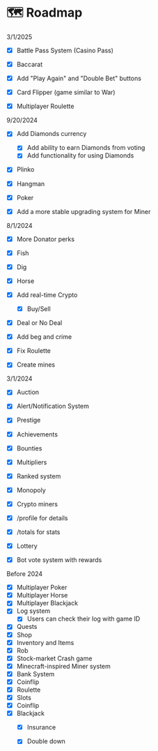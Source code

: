 # 🗺️ Roadmap

3/1/2025

* [x] Battle Pass System (Casino Pass)
* [x] Baccarat
* [x] Add "Play Again" and "Double Bet" buttons
* [x] Card Flipper (game similar to War)
* [x] Multiplayer Roulette



9/20/2024

* [x] Add Diamonds currency
  * [x] Add ability to earn Diamonds from voting
  * [x] Add functionality for using Diamonds
* [x] Plinko
* [x] Hangman
* [x] Poker
* [x] Add a more stable upgrading system for Miner



8/1/2024

* [x] More Donator perks
* [x] Fish
* [x] Dig
* [x] Horse
* [x] Add real-time Crypto
  * [x] Buy/Sell
* [x] Deal or No Deal
* [x] Add beg and crime
* [x] Fix Roulette
* [x] Create mines



3/1/2024

* [x] Auction
* [x] Alert/Notification System
* [x] Prestige
* [x] Achievements
* [x] Bounties
* [x] Multipliers
* [x] Ranked system
* [x] Monopoly
* [x] Crypto miners
* [x] /profile for details
* [x] /totals for stats
* [x] Lottery
* [x] Bot vote system with rewards



Before 2024

* [x] Multiplayer Poker
* [x] Multiplayer Horse
* [x] Multiplayer Blackjack
* [x] Log system
  * [x] Users can check their log with game ID
* [x] Quests
* [x] Shop
* [x] Inventory and Items
* [x] Rob
* [x] Stock-market Crash game
* [x] Minecraft-inspired Miner system
* [x] Bank System
* [x] Coinflip
* [x] Roulette
* [x] Slots
* [x] Coinflip
* [x] Blackjack
  * [x] Insurance
  * [x] Double down

